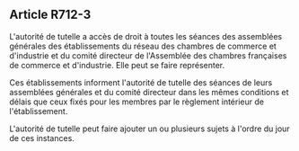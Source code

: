 Article R712-3
----
L'autorité de tutelle a accès de droit à toutes les séances des assemblées
générales des établissements du réseau des chambres de commerce et d'industrie
et du comité directeur de l'Assemblée des chambres françaises de commerce et
d'industrie. Elle peut se faire représenter.

Ces établissements informent l'autorité de tutelle des séances de leurs
assemblées générales et du comité directeur dans les mêmes conditions et délais
que ceux fixés pour les membres par le règlement intérieur de l'établissement.

L'autorité de tutelle peut faire ajouter un ou plusieurs sujets à l'ordre du
jour de ces instances.
